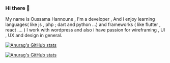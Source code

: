 ### Hi there 👋 

My name is Oussama Hannoune , I'm a developer , And i enjoy learning languages( like js , php ; dart and python ...) and frameworks ( like flutter , react .... )
 I work with wordpress and also i have passion for wireframing , UI , UX and design in general.
 
 [![Anurag's GitHub stats](https://github-readme-stats.vercel.app/api?username=Nikotin2006)](https://github.com/anuraghazra/github-readme-stats)

 [![Anurag's GitHub stats](https://github-readme-stats.vercel.app/api?username=Nikotin2006)](https://github.com/anuraghazra/github-readme-stats)
